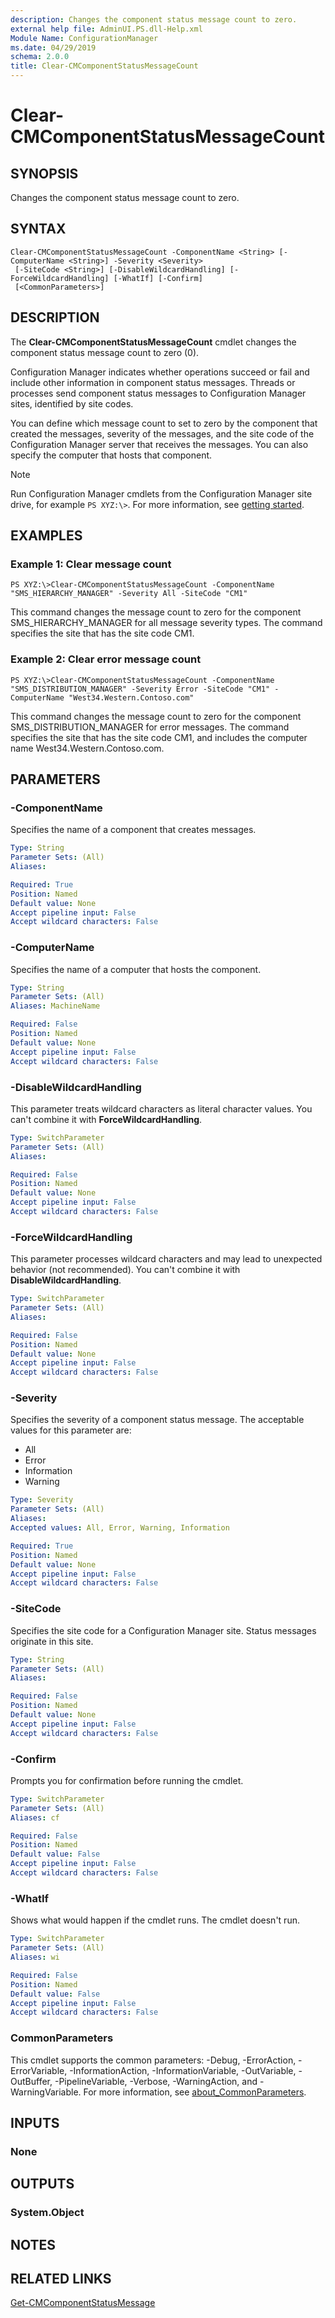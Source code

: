 ```yaml
---
description: Changes the component status message count to zero.
external help file: AdminUI.PS.dll-Help.xml
Module Name: ConfigurationManager
ms.date: 04/29/2019
schema: 2.0.0
title: Clear-CMComponentStatusMessageCount
---
```


# Clear-CMComponentStatusMessageCount

## SYNOPSIS
Changes the component status message count to zero.

## SYNTAX

```
Clear-CMComponentStatusMessageCount -ComponentName <String> [-ComputerName <String>] -Severity <Severity>
 [-SiteCode <String>] [-DisableWildcardHandling] [-ForceWildcardHandling] [-WhatIf] [-Confirm]
 [<CommonParameters>]
```

## DESCRIPTION
The **Clear-CMComponentStatusMessageCount** cmdlet changes the component status message count to zero (0).

Configuration Manager indicates whether operations succeed or fail and include other information in component status messages.
Threads or processes send component status messages to Configuration Manager sites, identified by site codes.

You can define which message count to set to zero by the component that created the messages, severity of the messages, and the site code of the Configuration Manager server that receives the messages.
You can also specify the computer that hosts that component.

> [!NOTE]
> Run Configuration Manager cmdlets from the Configuration Manager site drive, for example `PS XYZ:\>`. For more information, see [getting started](/powershell/sccm/overview).

## EXAMPLES

### Example 1: Clear message count
```
PS XYZ:\>Clear-CMComponentStatusMessageCount -ComponentName "SMS_HIERARCHY_MANAGER" -Severity All -SiteCode "CM1"
```

This command changes the message count to zero for the component SMS_HIERARCHY_MANAGER for all message severity types.
The command specifies the site that has the site code CM1.

### Example 2: Clear error message count
```
PS XYZ:\>Clear-CMComponentStatusMessageCount -ComponentName "SMS_DISTRIBUTION_MANAGER" -Severity Error -SiteCode "CM1" -ComputerName "West34.Western.Contoso.com"
```

This command changes the message count to zero for the component SMS_DISTRIBUTION_MANAGER for error messages.
The command specifies the site that has the site code CM1, and includes the computer name West34.Western.Contoso.com.

## PARAMETERS

### -ComponentName
Specifies the name of a component that creates messages.

```yaml
Type: String
Parameter Sets: (All)
Aliases:

Required: True
Position: Named
Default value: None
Accept pipeline input: False
Accept wildcard characters: False
```

### -ComputerName
Specifies the name of a computer that hosts the component.

```yaml
Type: String
Parameter Sets: (All)
Aliases: MachineName

Required: False
Position: Named
Default value: None
Accept pipeline input: False
Accept wildcard characters: False
```

### -DisableWildcardHandling

This parameter treats wildcard characters as literal character values. You can't combine it with **ForceWildcardHandling**.

```yaml
Type: SwitchParameter
Parameter Sets: (All)
Aliases:

Required: False
Position: Named
Default value: None
Accept pipeline input: False
Accept wildcard characters: False
```

### -ForceWildcardHandling

This parameter processes wildcard characters and may lead to unexpected behavior (not recommended). You can't combine it with **DisableWildcardHandling**.

```yaml
Type: SwitchParameter
Parameter Sets: (All)
Aliases:

Required: False
Position: Named
Default value: None
Accept pipeline input: False
Accept wildcard characters: False
```

### -Severity
Specifies the severity of a component status message.
The acceptable values for this parameter are:

- All
- Error
- Information
- Warning

```yaml
Type: Severity
Parameter Sets: (All)
Aliases:
Accepted values: All, Error, Warning, Information

Required: True
Position: Named
Default value: None
Accept pipeline input: False
Accept wildcard characters: False
```

### -SiteCode
Specifies the site code for a Configuration Manager site.
Status messages originate in this site.

```yaml
Type: String
Parameter Sets: (All)
Aliases:

Required: False
Position: Named
Default value: None
Accept pipeline input: False
Accept wildcard characters: False
```

### -Confirm
Prompts you for confirmation before running the cmdlet.

```yaml
Type: SwitchParameter
Parameter Sets: (All)
Aliases: cf

Required: False
Position: Named
Default value: False
Accept pipeline input: False
Accept wildcard characters: False
```

### -WhatIf

Shows what would happen if the cmdlet runs. The cmdlet doesn't run.

```yaml
Type: SwitchParameter
Parameter Sets: (All)
Aliases: wi

Required: False
Position: Named
Default value: False
Accept pipeline input: False
Accept wildcard characters: False
```

### CommonParameters
This cmdlet supports the common parameters: -Debug, -ErrorAction, -ErrorVariable, -InformationAction, -InformationVariable, -OutVariable, -OutBuffer, -PipelineVariable, -Verbose, -WarningAction, and -WarningVariable. For more information, see [about_CommonParameters](http://go.microsoft.com/fwlink/?LinkID=113216).

## INPUTS

### None
## OUTPUTS

### System.Object
## NOTES

## RELATED LINKS

[Get-CMComponentStatusMessage](Get-CMComponentStatusMessage.md)


